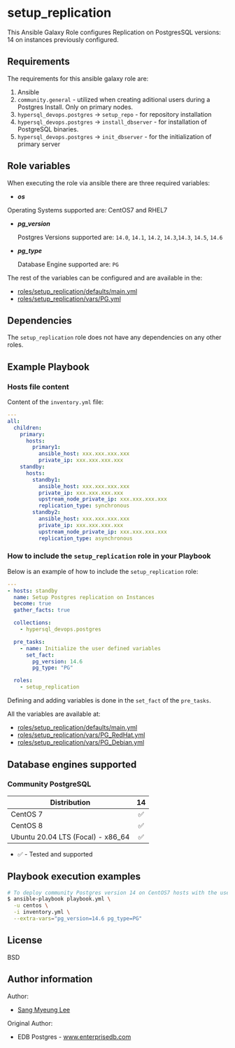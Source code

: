 # setup_replication

This Ansible Galaxy Role configures Replication on PostgresSQL versions: 14 on instances previously
configured.

## Requirements

The requirements for this ansible galaxy role are:

1. Ansible
2. `community.general` - utilized when creating aditional users during a
   Postgres Install. Only on primary nodes.
3. `hypersql_devops.postgres` -> `setup_repo` - for repository installation
4. `hypersql_devops.postgres` -> `install_dbserver` - for installation of
   PostgreSQL binaries.
5. `hypersql_devops.postgres` -> `init_dbserver` - for the initialization of
   primary server

## Role variables

When executing the role via ansible there are three required variables:

- **_os_**

Operating Systems supported are: CentOS7 and RHEL7

- **_pg_version_**

  Postgres Versions supported are: `14.0`, `14.1`, `14.2`, `14.3`,`14.3`, `14.5`, `14.6`

- **_pg_type_**

  Database Engine supported are: `PG`

The rest of the variables can be configured and are available in the:

  * [roles/setup_replication/defaults/main.yml](./defaults/main.yml)
  * [roles/setup_replication/vars/PG.yml](./vars/PG.yml)

## Dependencies

The `setup_replication` role does not have any dependencies on any other roles.

## Example Playbook

### Hosts file content

Content of the `inventory.yml` file:

```yaml
---
all:
  children:
    primary:
      hosts:
        primary1:
          ansible_host: xxx.xxx.xxx.xxx
          private_ip: xxx.xxx.xxx.xxx
    standby:
      hosts:
        standby1:
          ansible_host: xxx.xxx.xxx.xxx
          private_ip: xxx.xxx.xxx.xxx
          upstream_node_private_ip: xxx.xxx.xxx.xxx
          replication_type: synchronous
        standby2:
          ansible_host: xxx.xxx.xxx.xxx
          private_ip: xxx.xxx.xxx.xxx
          upstream_node_private_ip: xxx.xxx.xxx.xxx
          replication_type: asynchronous
```

### How to include the `setup_replication` role in your Playbook

Below is an example of how to include the `setup_replication` role:

```yaml
---
- hosts: standby
  name: Setup Postgres replication on Instances
  become: true
  gather_facts: true

  collections:
    - hypersql_devops.postgres

  pre_tasks:
    - name: Initialize the user defined variables
      set_fact:
        pg_version: 14.6
        pg_type: "PG"

  roles:
    - setup_replication
```

Defining and adding variables is done in the `set_fact` of the `pre_tasks`.

All the variables are available at:

  * [roles/setup_replication/defaults/main.yml](./defaults/main.yml)
  * [roles/setup_replication/vars/PG_RedHat.yml](./vars/PG_RedHat.yml)
  * [roles/setup_replication/vars/PG_Debian.yml](./vars/PG_Debian.yml)

## Database engines supported

### Community PostgreSQL

| Distribution                      |               14 |
| --------------------------------- |:----------------:|
| CentOS 7                          |:white_check_mark:|
| CentOS 8                          |:white_check_mark:|
| Ubuntu 20.04 LTS (Focal) - x86_64 |:white_check_mark:|

- :white_check_mark: - Tested and supported

## Playbook execution examples

```bash
# To deploy community Postgres version 14 on CentOS7 hosts with the user centos
$ ansible-playbook playbook.yml \
  -u centos \
  -i inventory.yml \
  --extra-vars="pg_version=14.6 pg_type=PG"
```

## License

BSD

## Author information

Author:
  * [Sang Myeung Lee](https://github.com/sungmu1)

Original Author:
  * EDB Postgres - www.enterprisedb.com
